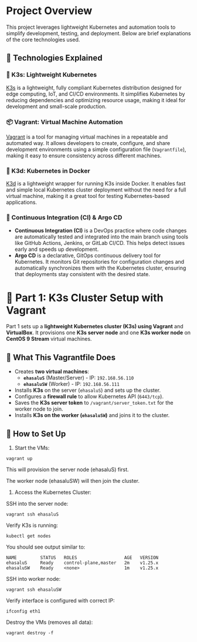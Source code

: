 # Project Overview

This project leverages lightweight Kubernetes and automation tools to simplify development, testing, and deployment. Below are brief explanations of the core technologies used.

## 📌 Technologies Explained

### 🐳 K3s: Lightweight Kubernetes
[K3s](https://k3s.io/) is a lightweight, fully compliant Kubernetes distribution designed for edge computing, IoT, and CI/CD environments. It simplifies Kubernetes by reducing dependencies and optimizing resource usage, making it ideal for development and small-scale production.

### 📦 Vagrant: Virtual Machine Automation
[Vagrant](https://www.vagrantup.com/) is a tool for managing virtual machines in a repeatable and automated way. It allows developers to create, configure, and share development environments using a simple configuration file (`Vagrantfile`), making it easy to ensure consistency across different machines.

### 🚀 K3d: Kubernetes in Docker
[K3d](https://k3d.io/) is a lightweight wrapper for running K3s inside Docker. It enables fast and simple local Kubernetes cluster deployment without the need for a full virtual machine, making it a great tool for testing Kubernetes-based applications.

### 🔄 Continuous Integration (CI) & Argo CD
- **Continuous Integration (CI)** is a DevOps practice where code changes are automatically tested and integrated into the main branch using tools like GitHub Actions, Jenkins, or GitLab CI/CD. This helps detect issues early and speeds up development.
- **Argo CD** is a declarative, GitOps continuous delivery tool for Kubernetes. It monitors Git repositories for configuration changes and automatically synchronizes them with the Kubernetes cluster, ensuring that deployments stay consistent with the desired state.


# 🚀 Part 1: K3s Cluster Setup with Vagrant

Part 1 sets up a **lightweight Kubernetes cluster (K3s) using Vagrant** and **VirtualBox**. It provisions one **K3s server node** and one **K3s worker node** on **CentOS 9 Stream** virtual machines.

## 📌 What This Vagrantfile Does

- Creates **two virtual machines**:
  - **`ehasaluS`** (Master/Server) - IP: `192.168.56.110`
  - **`ehasaluSW`** (Worker) - IP: `192.168.56.111`
- Installs **K3s** on the server (`ehasaluS`) and sets up the cluster.
- Configures a **firewall rule** to allow Kubernetes API (`6443/tcp`).
- Saves the **K3s server token** to `/vagrant/server_token.txt` for the worker node to join.
- Installs **K3s on the worker (`ehasaluSW`)** and joins it to the cluster.

## 🚀 How to Set Up

1. Start the VMs:

`vagrant up`

This will provision the server node (ehasaluS) first.

The worker node (ehasaluSW) will then join the cluster.



1. Access the Kubernetes Cluster:

SSH into the server node:

`vagrant ssh ehasaluS`

Verify K3s is running:

`kubectl get nodes`

You should see output similar to:
```
NAME         STATUS   ROLES                  AGE   VERSION
ehasaluS     Ready    control-plane,master   2m    v1.25.x
ehasaluSW    Ready    <none>                 1m    v1.25.x
```
SSH into worker node:

`vagrant ssh ehasaluSW`

Verify interface is configured with correct IP:

`ifconfig eth1`

Destroy the VMs (removes all data):

`vagrant destroy -f`
